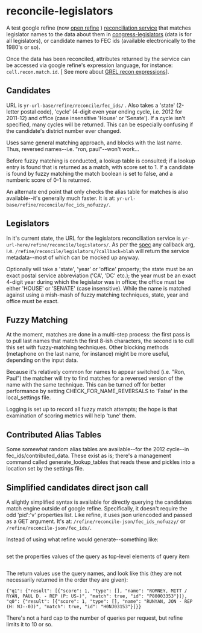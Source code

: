 reconcile-legislators
=====================

A test google refine (now [open refine](https://github.com/OpenRefine) ) [reconciliation service](http://code.google.com/p/google-refine/wiki/)  that matches legislator names to the data about them in [congress-legislators](https://github.com/unitedstates/congress-legislators) (data is for all legislators), or candidate names to FEC ids (available electronically to the 1980's or so). 

Once the data has been reconciled, attributes returned by the service can be accessed via google refine's expression language, for instance:  `cell.recon.match.id`. [ See more about [GREL recon expressions](http://code.google.com/p/google-refine/wiki/Variables#Recon)].

Candidates
----------
URL is `yr-url-base/refine/reconcile/fec_ids/` . Also takes a 'state' (2-letter postal code), 'cycle' (4-digit even year ending cycle, i.e. 2012 for 2011-12) and office (case insensitive 'House' or 'Senate'). If a cycle isn't specified, many cycles will be returned. This can be especially confusing if the candidate's district number ever changed. 

Uses same general matching approach, and blocks with the last name. Thus, reversed names--i.e. "ron, paul"--won't work...

Before fuzzy matching is conducted, a lookup table is consulted; if a lookup entry is found that is returned as a match, with score set to 1. If a candidate is found by fuzzy matching the match boolean is set to false, and a numberic score of 0-1 is returned. 

An alternate end point that only checks the alias table for matches is also available--it's generally much faster. It is at: `yr-url-base/refine/reconcile/fec_ids_nofuzzy/`.

Legislators
-----------
In it's current state, the URL for the legislators reconciliation service is `yr-url-here/refine/reconcile/legislators/`. As per the [spec](http://code.google.com/p/google-refine/wiki/ReconciliationServiceApi) any callback arg, i.e. `/refine/reconcile/legislators/?callback=blah` will return the service metadata--most of which can be mocked up anyway. 

Optionally will take a 'state', 'year' or 'office' property; the state must be an exact postal service abbreviation ('CA', 'DC' etc.); the year must be an exact 4-digit year during which the legislator was in office; the office must be either 'HOUSE' or 'SENATE' (case insensitive). While the name is matched against using a mish-mash of fuzzy matching techniques, state, year and office must be exact.

Fuzzy Matching
-----

At the moment, matches are done in a multi-step process: the first pass is to pull last names that match the first 8-ish characters, the second is to cull this set with fuzzy-matching techniques. Other blocking methods (metaphone on the last name, for instance) might be more useful, depending on the input data.

Because it's relatively common for names to appear switched (i.e. "Ron, Paul") the matcher will try to find matches for a reversed version of the name with the same technique. This can be turned off for better performance by setting CHECK_FOR_NAME_REVERSALS to 'False' in the local_settings file.

Logging is set up to record all fuzzy match attempts; the hope is that examination of scoring metrics will help 'tune' them. 

Contributed Alias Tables
----
Some somewhat random alias tables are available--for the 2012 cycle--in fec_ids/contributed_data. These exist as is; there's a management command called generate_lookup_tables that reads these and pickles into a location set by the settings file. 

Simplified candidates direct json call
----
A slightly simplified syntax is available for directly querying the candidates match engine outside of google refine. Specifically, it doesn't require the odd 'pid':'v' properties list. Like refine, it uses json urlencoded and passed as a GET argument. It's at: `/refine/reconcile-json/fec_ids_nofuzzy/` or `/refine/reconcile-json/fec_ids/`.

Instead of using what refine would generate--something like:

```/?queries={"q0":{"query":"runyan, jon","type":"","type_strict":"should","properties":[{"pid":"state","v":"NJ"}]},"q1":{"query":"Romney, Mitt","type":"","type_strict":"should","properties":[{"pid":"state","v":""}]}}
```

set the properties values of the query as top-level elements of query item

```/?queries={"q0":{"query":"runyan, jon","state":"NJ"}, "q1":{"query":"Romney, Mitt","state":"", "cycle":"2012"}}
``` 

The return values use the query names, and look like this (they are not necessarily returned in the order they are given):

```{"q1": {"result": [{"score": 1, "type": [], "name": "ROMNEY, MITT / RYAN, PAUL D. - REP (P: US-)", "match": true, "id": "P80003353"}]}, "q0": {"result": [{"score": 1, "type": [], "name": "RUNYAN, JON - REP (H: NJ--03)", "match": true, "id": "H0NJ03153"}]}}```
	
There's not a hard cap to the number of queries per request, but refine limits it to 10 or so. 